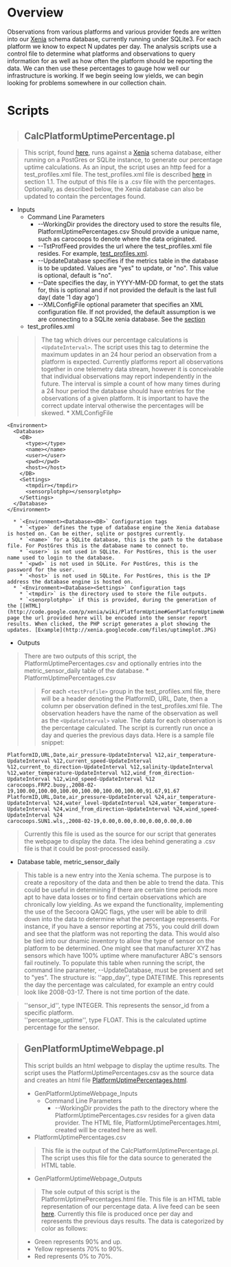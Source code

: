 # Overview #
Observations from various platforms and various provider feeds are written into our [Xenia](http://nautilus.baruch.sc.edu/twiki_dmcc/bin/view/Main/XeniaPackage) schema database, currently running under SQLite3.
For each platform we know to expect N updates per day. The analysis scripts use a control file to determine what platforms and observations to query information for as well as how often the platform should be reporting the data. We can then use these percentages to gauge how well our infrastructure is working. If we begin seeing low yields, we can begin looking for problems somewhere in our collection chain.

# Scripts #

> ## CalcPlatformUptimePercentage.pl ##

> This script, found [here](http://code.google.com/p/xenia/source/browse/trunk/postgresql/qaqc/platformuptime/CalcPlatformUptimePercentage.pl), runs against a [Xenia](http://code.google.com/p/xenia/wiki/XeniaPackageV2) schema database, either running on a PostGres or SQLite instance, to generate our percentage uptime calculations. As an input, the script uses an http feed for a test\_profiles.xml file. The test\_profiles.xml file is described [here](http://trac.secoora.org/datamgmt/wiki/RangeTests) in section 1.1.  The output of this file is a .csv file with the percentages. Optionally, as described below, the Xenia database can also be updated to contain the percentages found.

  * Inputs
    * Command Line Parameters
      * --WorkingDir provides the directory used to store the results file, PlatformUptimePercentages.csv Should provide a unique name, such as carocoops to denote where the data originated.
      * --TstProfFeed provides the url where the test\_profiles.xml file resides. For example, [test\_profiles.xml](http://www.carocoops.org/~dramage_prod/seacoos/test_profiles.xml).
      * --UpdateDatabase specifies if the metrics table in the database is to be updated. Values are "yes" to update, or "no". This value is optional, default is "no".
      * --Date specifies the day, in YYYY-MM-DD format, to get the stats for, this is optional and if not provided the default is the last full day( date '1 day ago')
      * --XMLConfigFile optional parameter that specifies an XML configuration file. If not provided, the default assumption is we are connecting to a SQLite xenia database. See the [section](http://code.google.com/p/xenia/wiki/PlatformUptime#XMLConfigFile)
    * test\_profiles.xml
> > The tag which drives our percentage calculations is `<UpdateInterval>`. The script uses this tag to determine the maximum updates in an 24 hour period an observation from a platform is expected. Currently platforms report all observations together in one telemetry data stream, however it is conceivable that individual observations may report independently in the future. The interval is simple a count of how many times during a 24 hour period the database should have entries for the observations of a given platform. It is important to have the correct update interval otherwise the percentages will be skewed.
    * XMLConfigFile
```
<Environment>
  <Database>
    <DB>
      <type></type>
      <name></name>
      <user></user>
      <pwd></pwd>
      <host></host>
    </DB>
    <Settings>
      <tmpdir></tmpdir>
      <sensorplotphp></sensorplotphp>
    </Settings>    
  </Database>
</Environment>
```
      * `<Environment><Database><DB>` Configuration tags
        * `<type>` defines the type of database engine the Xenia database is hosted on. Can be either, sqlite or postgres currently.
        * `<name>` for a SQLite database, this is the path to the database file. For PostGres this is the database name to connect to.
        * `<user>` is not used in SQLite. For PostGres, this is the user name used to login to the database.
        * `<pwd>` is not used in SQLite. For PostGres, this is the password for the user.
        * `<host>` is not used in SQLite. For PostGres, this is the IP address the database engine is hosted on.
      * `<Environment><Database><Settings>` Configuration tags
        * `<tmpdir>` is the directory used to store the file outputs.
        * `<senorplotphp>` if this is provided, during the generation of the [[HTML](http://code.google.com/p/xenia/wiki/PlatformUptime#GenPlatformUptimeWebpage_Outputs) page the url provided here will be encoded into the sensor report results. When clicked, the PHP script generates a plot showing the updates. [Example](http://xenia.googlecode.com/files/uptimeplot.JPG)
  * Outputs

> There are two outputs of this script, the PlatformUptimePercentages.csv and optionally entries into the metric\_sensor\_daily table of the database.
    * PlatformUptimePercentages.csv
> > For each `<testProfile>` group in the test\_profiles.xml file, there will be a header denoting the PlatformID, URL, Date, then a column per observation defined in the test\_profiles.xml file. The observation headers have the name of the observation as well as the `<UpdateInterval>` value. The data for each observation is the percentage calculated. The script is currently run once a day and queries the previous days data.    Here is a sample file snippet:
```
PlatformID,URL,Date,air_pressure-UpdateInterval %12,air_temperature-UpdateInterval %12,current_speed-UpdateInterval %12,current_to_direction-UpdateInterval %12,salinity-UpdateInterval %12,water_temperature-UpdateInterval %12,wind_from_direction-UpdateInterval %12,wind_speed-UpdateInterval %12
carocoops.FRP2.buoy,,2008-02-19,100.00,100.00,100.00,100.00,100.00,100.00,91.67,91.67
PlatformID,URL,Date,air_pressure-UpdateInterval %24,air_temperature-UpdateInterval %24,water_level-UpdateInterval %24,water_temperature-UpdateInterval %24,wind_from_direction-UpdateInterval %24,wind_speed-UpdateInterval %24
carocoops.SUN1.wls,,2008-02-19,0.00,0.00,0.00,0.00,0.00,0.00
```

> Currently this file is used as the source for our script that generates the webpage to display the data. The idea behind generating a .csv file is that it could be post-processed easily.

  * Database table, metric\_sensor\_daily
> This table is a new entry into the Xenia schema. The purpose is to create a repository of the data and then be able to trend the data. This could be useful in determining if there are certain time periods more apt to have data losses or to find certain observations which are chronically low yielding. As we expand the functionality, implementing the use of the Secoora QAQC flags, ythe user will be able to drill down into the data to determine what the percentage represents. For instance, if you have a sensor reporting at 75%, you could drill down and see that the platform was not reporting the data. This would also be tied into our dnamic inventory to allow the type of sensor on the platform to be determined. One might see that manufacturer XYZ has sensors which have 100% uptime where manufacturer ABC's sensors fail routinely.
> To populate this table when running the script, the command line parameter, --UpdateDatabase, must be present and set to "yes".
> The structure is:
> ''app\_day'', type DATETIME. This represents the day the percentage was calculated, for example an entry could look like 2008-03-17. There is not time portion of the date.<br>
<blockquote>''sensor_id'', type INTEGER. This represents the sensor_id from a specific platform.<br>
''percentage_uptime'', type FLOAT. This is the calculated uptime percentage for the sensor.<br></blockquote>

<blockquote><h2>GenPlatformUptimeWebpage.pl</h2>
This script builds an html webpage to display the uptime results. The script uses the PlatformUptimePercentages.csv as the source data and creates an html file <a href='http://carocoops.org/~dramage_prod/seacoos/PlatformUptimePercentages.html'>PlatformUptimePercentages.html</a>.<br>
<ul><li>GenPlatformUptimeWebpage_Inputs<br>
<ul><li>Command Line Parameters<br>
<ul><li>--WorkingDir provides the path to the directory where the PlatformUptimePercentages.csv resides for a given data provider. The HTML file, PlatformUptimePercentages.html,  created will be created here as well.<br>
</li></ul></li></ul></li><li>PlatformUptimePercentages.csv<br>
</li></ul><blockquote>This file is the output of the CalcPlatformUptimePercentage.pl. The script uses this file for the data source to generated the HTML table.<br>
</blockquote><ul><li>GenPlatformUptimeWebpage_Outputs<br>
</li></ul><blockquote>The sole output of this script is the PlatformUptimePercentages.html file. This file is an HTML table representation of our percentage data. A live feed can be seen <a href='http://carocoops.org/~dramage_prod/secoora/PlatformUptimePercentages.html'>here</a>. Currently this file is produced once per day and represents the previous days results. The data is categorized by color as follows:<br>
</blockquote><ul><li>Green represents 90% and up.<br>
</li><li>Yellow represents 70% to 90%.<br>
</li><li>Red represents 0% to 70%.</li></ul></blockquote>

